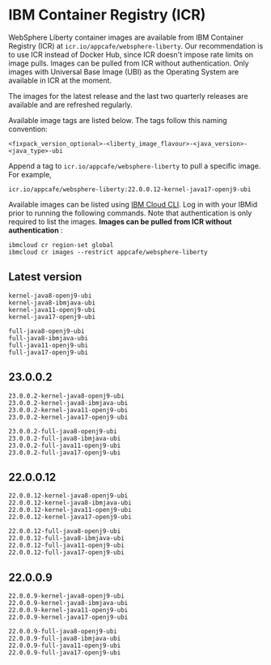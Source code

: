 
# IBM Container Registry (ICR)

WebSphere Liberty container images are available from IBM Container Registry (ICR) at `icr.io/appcafe/websphere-liberty`. Our recommendation is to use ICR instead of Docker Hub, since ICR doesn't impose rate limits on image pulls. Images can be pulled from ICR without authentication. Only images with Universal Base Image (UBI) as the Operating System are available in ICR at the moment.

The images for the latest release and the last two quarterly releases are available and are refreshed regularly.

Available image tags are listed below. The tags follow this naming convention: 
```
<fixpack_version_optional>-<liberty_image_flavour>-<java_version>-<java_type>-ubi
```

Append a tag to `icr.io/appcafe/websphere-liberty` to pull a specific image. For example, 
```
icr.io/appcafe/websphere-liberty:22.0.0.12-kernel-java17-openj9-ubi
```

Available images can be listed using [IBM Cloud CLI](https://cloud.ibm.com/docs/cli?topic=cli-getting-started). Log in with your IBMid prior to running the following commands. Note that authentication is only required to list the images. **Images can be pulled from ICR without authentication** : 
```
ibmcloud cr region-set global 
ibmcloud cr images --restrict appcafe/websphere-liberty
```


## Latest version

```
kernel-java8-openj9-ubi
kernel-java8-ibmjava-ubi
kernel-java11-openj9-ubi
kernel-java17-openj9-ubi

full-java8-openj9-ubi
full-java8-ibmjava-ubi
full-java11-openj9-ubi
full-java17-openj9-ubi
```

## 23.0.0.2

```
23.0.0.2-kernel-java8-openj9-ubi
23.0.0.2-kernel-java8-ibmjava-ubi
23.0.0.2-kernel-java11-openj9-ubi
23.0.0.2-kernel-java17-openj9-ubi

23.0.0.2-full-java8-openj9-ubi
23.0.0.2-full-java8-ibmjava-ubi
23.0.0.2-full-java11-openj9-ubi
23.0.0.2-full-java17-openj9-ubi
```

## 22.0.0.12

```
22.0.0.12-kernel-java8-openj9-ubi
22.0.0.12-kernel-java8-ibmjava-ubi
22.0.0.12-kernel-java11-openj9-ubi
22.0.0.12-kernel-java17-openj9-ubi

22.0.0.12-full-java8-openj9-ubi
22.0.0.12-full-java8-ibmjava-ubi
22.0.0.12-full-java11-openj9-ubi
22.0.0.12-full-java17-openj9-ubi
```

## 22.0.0.9

```
22.0.0.9-kernel-java8-openj9-ubi
22.0.0.9-kernel-java8-ibmjava-ubi
22.0.0.9-kernel-java11-openj9-ubi
22.0.0.9-kernel-java17-openj9-ubi

22.0.0.9-full-java8-openj9-ubi
22.0.0.9-full-java8-ibmjava-ubi
22.0.0.9-full-java11-openj9-ubi
22.0.0.9-full-java17-openj9-ubi
```

